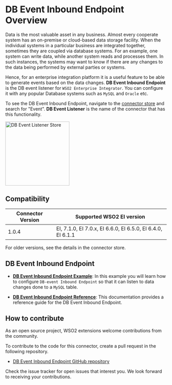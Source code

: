# DB Event Inbound Endpoint Overview

Data is the most valuable asset in any business. Almost every cooperate system has an on-premise or cloud-based data storage facility. When the individual systems in a particular business are integrated together, sometimes they are coupled via database systems. For an example, one system can write data, while another system reads and processes them. In such instances, the systems may want to know if there are any changes to the data being performed by external parties or systems. 

Hence, for an enterprise integration platform it is a useful feature to be able to generate events based on the data changes. **DB Event Inbound Endpoint** is the DB event listener for `WSO2 Enterprise Integrator`. You can configure it with any popular Database systems such as `MySQL` and `Oracle` etc.

To see the DB Event Inbound Endpoint, navigate to the [connector store](https://store.wso2.com/store/assets/esbconnector/list) and search for "Event". **DB Event Listener** is the name of the connector that has this functionality.

<img src="{{base_path}}/assets/img/integrate/connectors/db-event-store.png" title="DB Event Listener Store" width="200" alt="DB Event Listener Store"/>

## Compatibility

| Connector Version | Supported WSO2 EI version |
| ------------- |-------------|
| 1.0.4    | EI, 7.1.0, EI 7.0.x, EI 6.6.0, EI 6.5.0, EI 6.4.0, EI 6.1.1 |

For older versions, see the details in the connector store.

## DB Event Inbound Endpoint

* **[DB Event Inbound Endpoint Example](db-event-inbound-endpoint-example.md)**: In this example you will learn how to configure `DB-event Inbound Endpoint` so that it can listen to data changes done to a `MySQL` table. 

* **[DB Event Inbound Endpoint Reference](db-event-inbound-endpoint-config.md)**: This documentation provides a reference guide for the DB Event Inbound Endpoint.

## How to contribute

As an open source project, WSO2 extensions welcome contributions from the community. 

To contribute to the code for this connector, create a pull request in the following repository. 

* [DB Event Inbound Endpoint GitHub repository](https://github.com/wso2-extensions/esb-inbound-dbevent)

Check the issue tracker for open issues that interest you. We look forward to receiving your contributions.
